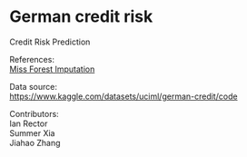 # German credit risk
Credit Risk Prediction

References:\
[Miss Forest Imputation](https://cran.r-project.org/web/packages/missForest/missForest.pdf)

Data source:\
https://www.kaggle.com/datasets/uciml/german-credit/code

Contributors:\
Ian Rector\
Summer Xia\
Jiahao Zhang

